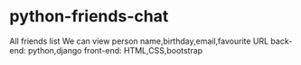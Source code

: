 # python-friends-chat
All friends list
We can view person name,birthday,email,favourite URL
back-end: python,django
front-end: HTML,CSS,bootstrap
